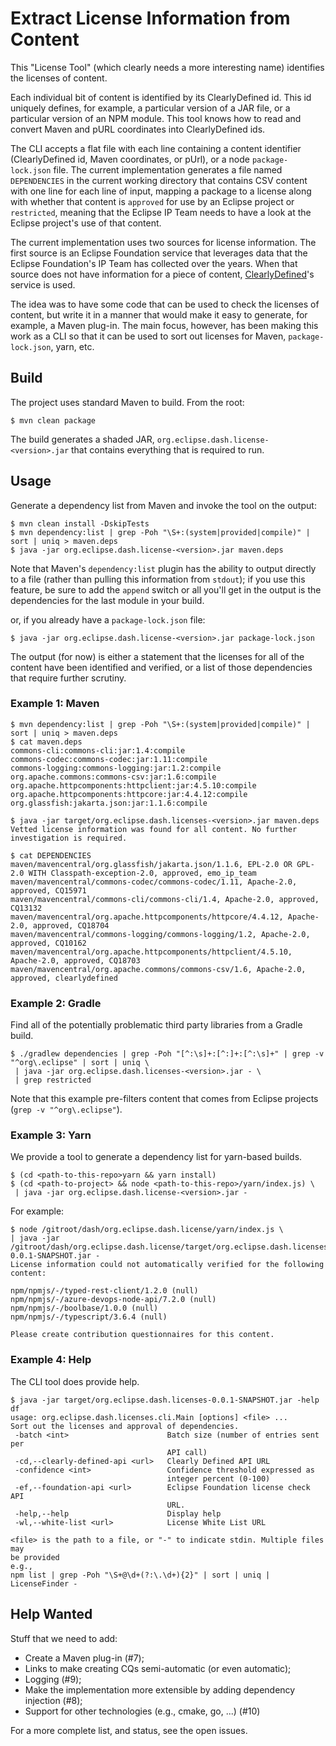 # Extract License Information from Content

This "License Tool" (which clearly needs a more interesting name) identifies the licenses of content.

Each individual bit of content is identified by its ClearlyDefined id. This id uniquely defines, for example, a particular version of a JAR file, or a particular version of an NPM module. This tool knows how to read and convert Maven and pURL coordinates into ClearlyDefined ids. 

The CLI accepts a flat file with each line containing a content identifier (ClearlyDefined id, Maven coordinates, or pUrl), or a node `package-lock.json` file. The current implementation generates a file named `DEPENDENCIES` in the current working directory that contains CSV content with one line for each line of input, mapping a package to a license along with whether that content is `approved` for use by an Eclipse project or `restricted`, meaning that the Eclipse IP Team needs to have a look at the Eclipse project's use of that content.

The current implementation uses two sources for license information. The first source is an Eclipse Foundation service that leverages data that the Eclipse Foundation's IP Team has collected over the years. When that source does not have information for a piece of content, [ClearlyDefined](https://clearlydefined.io/)'s service is used. 

The idea was to have some code that can be used to check the licenses of content, but write it in a manner that would make it easy to generate, for example, a Maven plug-in. The main focus, however, has been making this work as a CLI so that it can be used to sort out licenses for Maven, `package-lock.json`, yarn, etc.

## Build

The project uses standard Maven to build. From the root:

```
$ mvn clean package
```

The build generates a shaded JAR, `org.eclipse.dash.license-<version>.jar` that contains 
everything that is required to run.

## Usage

Generate a dependency list from Maven and invoke the tool on the output:

```
$ mvn clean install -DskipTests
$ mvn dependency:list | grep -Poh "\S+:(system|provided|compile)" | sort | uniq > maven.deps
$ java -jar org.eclipse.dash.license-<version>.jar maven.deps
```

Note that Maven's `dependency:list` plugin has the ability to output directly to a file 
(rather than pulling this information from `stdout`); if you use this feature, be sure to 
add the `append` switch or all you'll get in the output is the dependencies for the last 
module in your build.

or, if you already have a `package-lock.json` file:

```
$ java -jar org.eclipse.dash.license-<version>.jar package-lock.json
```

The output (for now) is either a statement that the licenses for all of the content have
been identified and verified, or a list of those dependencies that require further
scrutiny.

### Example 1: Maven

```
$ mvn dependency:list | grep -Poh "\S+:(system|provided|compile)" | sort | uniq > maven.deps
$ cat maven.deps
commons-cli:commons-cli:jar:1.4:compile
commons-codec:commons-codec:jar:1.11:compile
commons-logging:commons-logging:jar:1.2:compile
org.apache.commons:commons-csv:jar:1.6:compile
org.apache.httpcomponents:httpclient:jar:4.5.10:compile
org.apache.httpcomponents:httpcore:jar:4.4.12:compile
org.glassfish:jakarta.json:jar:1.1.6:compile

$ java -jar target/org.eclipse.dash.licenses-<version>.jar maven.deps
Vetted license information was found for all content. No further investigation is required.

$ cat DEPENDENCIES
maven/mavencentral/org.glassfish/jakarta.json/1.1.6, EPL-2.0 OR GPL-2.0 WITH Classpath-exception-2.0, approved, emo_ip_team
maven/mavencentral/commons-codec/commons-codec/1.11, Apache-2.0, approved, CQ15971
maven/mavencentral/commons-cli/commons-cli/1.4, Apache-2.0, approved, CQ13132
maven/mavencentral/org.apache.httpcomponents/httpcore/4.4.12, Apache-2.0, approved, CQ18704
maven/mavencentral/commons-logging/commons-logging/1.2, Apache-2.0, approved, CQ10162
maven/mavencentral/org.apache.httpcomponents/httpclient/4.5.10, Apache-2.0, approved, CQ18703
maven/mavencentral/org.apache.commons/commons-csv/1.6, Apache-2.0, approved, clearlydefined
```

### Example 2: Gradle

Find all of the potentially problematic third party libraries from a Gradle build.

```
$ ./gradlew dependencies | grep -Poh "[^:\s]+:[^:]+:[^:\s]+" | grep -v "^org\.eclipse" | sort | uniq \
 | java -jar org.eclipse.dash.licenses-<version>.jar - \
 | grep restricted
```
 
Note that this example pre-filters content that comes from Eclipse projects (`grep -v "^org\.eclipse"`).
 

### Example 3: Yarn

We provide a tool to generate a dependency list for yarn-based builds.

```
$ (cd <path-to-this-repo>yarn && yarn install)
$ (cd <path-to-project> && node <path-to-this-repo>/yarn/index.js) \
 | java -jar org.eclipse.dash.license-<version>.jar -
```

For example:

```
$ node /gitroot/dash/org.eclipse.dash.license/yarn/index.js \
| java -jar /gitroot/dash/org.eclipse.dash.license/target/org.eclipse.dash.licenses-0.0.1-SNAPSHOT.jar -
License information could not automatically verified for the following content:

npm/npmjs/-/typed-rest-client/1.2.0 (null)
npm/npmjs/-/azure-devops-node-api/7.2.0 (null)
npm/npmjs/-/boolbase/1.0.0 (null)
npm/npmjs/-/typescript/3.6.4 (null)

Please create contribution questionnaires for this content.
```

### Example 4: Help

The CLI tool does provide help.

```
$ java -jar target/org.eclipse.dash.licenses-0.0.1-SNAPSHOT.jar -help df
usage: org.eclipse.dash.licenses.cli.Main [options] <file> ...
Sort out the licenses and approval of dependencies.
 -batch <int>                      Batch size (number of entries sent per
                                   API call)
 -cd,--clearly-defined-api <url>   Clearly Defined API URL
 -confidence <int>                 Confidence threshold expressed as
                                   integer percent (0-100)
 -ef,--foundation-api <url>        Eclipse Foundation license check API
                                   URL.
 -help,--help                      Display help
 -wl,--white-list <url>            License White List URL

<file> is the path to a file, or "-" to indicate stdin. Multiple files may
be provided
e.g.,
npm list | grep -Poh "\S+@\d+(?:\.\d+){2}" | sort | uniq | LicenseFinder -
```


## Help Wanted

Stuff that we need to add:

* Create a Maven plug-in (#7);
* Links to make creating CQs semi-automatic (or even automatic);
* Logging (#9);
* Make the implementation more extensible by adding dependency injection (#8);
* Support for other technologies (e.g., cmake, go, ...) (#10)

For a more complete list, and status, see the open issues.
